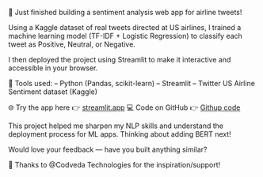 🚀 Just finished building a sentiment analysis web app for airline tweets!

Using a Kaggle dataset of real tweets directed at US airlines, I trained a machine learning model (TF-IDF + Logistic Regression) to classify each tweet as Positive, Neutral, or Negative.

I then deployed the project using Streamlit to make it interactive and accessible in your browser.

🔧 Tools used:
– Python (Pandas, scikit-learn)
– Streamlit
– Twitter US Airline Sentiment dataset (Kaggle)

🌐 Try the app here 👉 [streamlit.app](https://sentiment-jbhm3pzna3bpqneqy9ode6.streamlit.app/)
💻 Code on GitHub 👉 [Githup code](https://github.com/TimotheeNkwar/sentiment/blob/main/app.py)

This project helped me sharpen my NLP skills and understand the deployment process for ML apps. Thinking about adding BERT next!

Would love your feedback — have you built anything similar?

🙏 Thanks to @Codveda Technologies for the inspiration/support!



